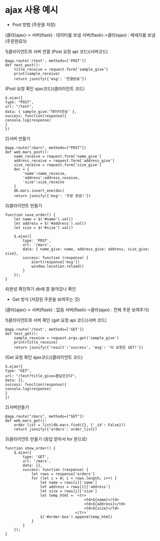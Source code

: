 # ajax 사용 예시

- Post 방법 (주문을 저장) 

(클라(ajax)-> 서버(flask) : 데이터를 보냄
서버(flask)->클라(ajax) : 메세지를 보냄(주문완료!))

1)클라이언트와 서버 연결
(Post 요청 api 코드)(서버코드)
```
@app.route('/test', methods=['POST'])
def test_post():
	title_receive = request.form[‘sample_give’]
	print(sample_receive)
	return jsonify({'msg': ‘연결완료’})
```
(Post 요청 확인 ajax코드)(클라이언트 코드)
```
$.ajax({
type: "POST",
url: "/test",
data: { sample_give:’데이터전송’ },
success: function(response){
console.log(response)
}
})
```
2)서버 만들기
```
@app.route("/mars", methods=["POST"])
def web_mars_post():
    name_receive = request.form['name_give']
    address_receive = request.form['address_give']
    size_receive = request.form['size_give']
    doc = {
        'name':name_receive,
        'address':address_receive,
        'size':size_receive
    }
    db.mars.insert_one(doc)
    return jsonify({'msg': '주문 완료!'})
```
3)클라이언트 만들기
```
function save_order() {
    let name = $('#name').val()
    let address = $('#address').val()
    let size = $('#size').val()

    $.ajax({
        type: 'POST',
        url: '/mars',
        data: { name_give: name, address_give: address, size_give: size},
        success: function (response) {
            alert(response['msg'])
            window.location.reload()
        }
    });
}
```
4)완성 확인하기
db에 잘 들어갔나 확인


- Get 방식 (저장된 주문을 보여주는 것)

(클라(ajax)-> 서버(flask) : 없음
서버(flask)->클라(ajax) : 전체 주문 보여주기)

1)클라이언트와 서버 확인
(get 요청 api 코드)(서버 코드)
```
@app.route('/test', methods=['GET'])
def test_get():
	sample_receive = request.args.get('sample_give')
	print(title_receive)
	return jsonify({'result':'success', 'msg': '이 요청은 GET!'})
```
(Get 요청 확인 ajax코드)(클라이언트 코드)
```
$.ajax({
type: "GET",
url: "/test?title_give=봄날은간다",
data: {},
success: function(response){
console.log(response)
}
})
```
2)서버만들기
```
@app.route("/mars", methods=["GET"])
def web_mars_get():
    order_list = list(db.mars.find({}, {'_id': False}))
    return jsonify({'orders': order_list})
```
3)클라이언트 만들기 (응답 받아서 for 문으로)
```
function show_order() {
    $.ajax({
        type: 'GET',
        url: '/mars',
        data: {},
        success: function (response) {
            let rows = response['orders']
            for (let i = 0; i < rows.length; i++) {
                let name = rows[i]['name']
                let address = rows[i]['address']
                let size = rows[i]['size']
                let temp_html = `<tr>
                                    <td>${name}</td>
                                    <td>${address}</td>
                                    <td>${size}</td>
                                </tr>`
                $('#order-box').append(temp_html)
            }
        }
    });
}
```
